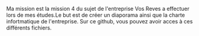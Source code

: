 Ma mission est la mission 4 du sujet de l'entreprise Vos Reves a effectuer lors de mes études.Le but est de créer un diaporama ainsi que la charte infortmatique de l'entreprise. Sur ce github, vous pouvez avoir acces à ces différents fichiers.
